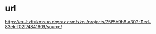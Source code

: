 
# url

https://eu-hzftuknssuo.doprax.com/xkou/projects/7565b9b8-a302-11ed-83eb-f02f74841609/source/